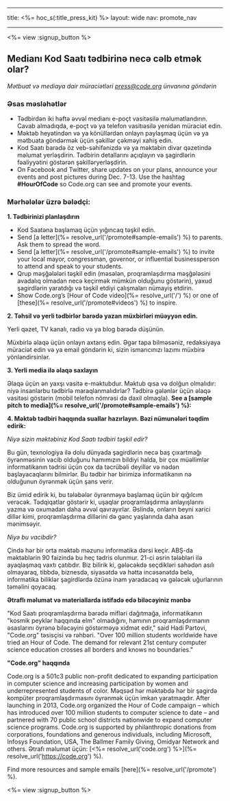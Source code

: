 * * *

title: <%= hoc_s(:title_press_kit) %> layout: wide nav: promote_nav

* * *

<%= view :signup_button %>

## Medianı Kod Saatı tədbirinə necə cəlb etmək olar?

*Mətbuat və mediaya dair müraciətləri <press@code.org> ünvanına göndərin*

### Əsas məsləhətlər

  * Tədbirdən iki həftə əvvəl medianı e-poçt vasitəsilə məlumatlandırın. Cavab almadıqda, e-poçt və ya telefon vasitıəsilə yenidən müraciət edin.
  * Məktəb heyətindən və ya könüllərdən onlayn paylaşmaq üçün və ya mətbuata göndərmək üçün şəkillər çəkməyi xahiş edin.
  * Kod Saatı barədə öz veb-səhifənizdə və ya məktəbin divar qəzetində məlumat yerləşdirin. Tədbirin detallarını açıqlayın və şagirdlərin fəaliyyətini göstərən şəkilləryerləşdirin.
  * On Facebook and Twitter, share updates on your plans, announce your events and post pictures during Dec. 7-13. Use the hashtag **#HourOfCode** so Code.org can see and promote your events.

### Mərhələlər üzrə bələdçi:

**1. Tədbirinizi planlaşdırın**

  * Kod Saatəna başlamaq üçün yığıncaq təşkil edin.
  * Send [a letter](%= resolve_url('/promote#sample-emails') %) to parents. Ask them to spread the word.
  * Send [a letter](%= resolve_url('/promote#sample-emails') %) to invite your local mayor, congressman, governor, or influential businessperson to attend and speak to your students.
  * Qrup məşğələləri təşkil edin (məsələn, proqramlaşdırma məşğələsini avadalıq olmadan necə keçirmək mümkün olduğunu göstərin), yaxud şagirdlərin yaratdığı və təşkil etdiyi çalışmaları nümayiş etdirin.
  * Show Code.org’s [Hour of Code video](%= resolve_url('/') %) or one of [these](%= resolve_url('/promote#videos') %) to inspire.

**2. Təhsil və yerli tədbirlər barədə yazan müxbirləri müəyyən edin.**

Yerli qəzet, TV kanalı, radio və ya blog barədə düşünün.

Müxbirlə əlaqə üçün onlayn axtarış edin. Əgər tapa bilməsəniz, redaksiyaya müraciət edin və ya email göndərin ki, sizin ismarıcınızı lazımı müxbirə yönləndirsinlər.

**3. Yerli media ilə əlaqə saxlayın**

Əlaqə üçün ən yaxşı vasitə e-məktubdur. Məktub qısa və dolğun olmalıdır: niyə insanlarbu tədbirlə maraqlanmalıdırlar? Tədbirə gələnlər üçün əlaqə vasitəsi göstərin (mobil telefon nömrəsi də daxil olmaqla). **See a [sample pitch to media](%= resolve_url('/promote#sample-emails') %):**

**4. Məktəb tədbiri haqqında suallar hazırlayın. Bəzi nümunələri təqdim edirik:**

*Niyə sizin məktəbiniz Kod Saatı tədbiri təşkil edir?*

Bu gün, texnologiya ilə dolu dünyada şagirdlərin necə baş çıxartmağı öyrənməsinin vacib olduğunu hamımızın bildiyi halda, bir çox müəllimlər informatikanın tədrisi üçün çox da təcrübəli deyillər və nədən başlayacaqlarını bilmirlər. Bu tədbir hər birimizə informatikanın nə olduğunun öyrənmək üçün şans verir.

Biz ümid edirik ki, bu tələbələr öyrənməyə başlamaq üçün bir qığılcım verəcək. Tədqiqatlar göstərir ki, uşaqlar proqramlaşdırma anlayışlarını yazma və oxumadan daha əvvəl qavrayırlar. Əslində, onların beyni xarici dillər kimi, proqramlaşdırma dillərini də gənc yaşlarında daha asan mənimsəyir.

*Niyə bu vacibdir?*

Çində hər bir orta məktəb məzunu informatika dərsi keçir. ABŞ-da məktəblərin 90 faizində bu heç tədris olunmur. 21-ci əsrin tələbləri ilə ayaqlaşmaq vaxtı çatıbdır. Biz bilirik ki, gələcəkdə seçdikləri sahədən asılı olmayaraq, tibbdə, biznesdə, siyasətdə və hətta incəsənətdə belə, informatika biliklər şagirdlərdə özünə inam yaradacaq və gələcək uğurlarının təməlini qoyacaq.

**Ətraflı məlumat və materiallarda istifadə edə biləcəyiniz mənbə**

"Kod Saatı proqramlaşdırma barədə mifləri dağıtmağa, informatikanın "kosmik peyklər haqqında elm" olmadığını, hamının proqramlaşdırmanın əsaslarını öyrənə biləcəyini göstərməyə xidmət edir," said Hadi Partovi, "Code.org" təsisçisi və rəhbəri. "Over 100 million students worldwide have tried an Hour of Code. The demand for relevant 21st century computer science education crosses all borders and knows no boundaries."

**"Code.org" haqqında**

Code.org is a 501c3 public non-profit dedicated to expanding participation in computer science and increasing participation by women and underrepresented students of color. Məqsəd hər məktəbdə hər bir şagirdə kompüter proqramlaşdırmasını öyrənmək üçün imkan yaratmaqdır. After launching in 2013, Code.org organized the Hour of Code campaign – which has introduced over 100 million students to computer science to date – and partnered with 70 public school districts nationwide to expand computer science programs. Code.org is supported by philanthropic donations from corporations, foundations and generous individuals, including Microsoft, Infosys Foundation, USA, The Ballmer Family Giving, Omidyar Network and others. Ətrafı məlumat üçün: [<%= resolve_url('code.org') %>](%= resolve_url('https://code.org') %).

  
Find more resources and sample emails [here](%= resolve_url('/promote') %).

<%= view :signup_button %>